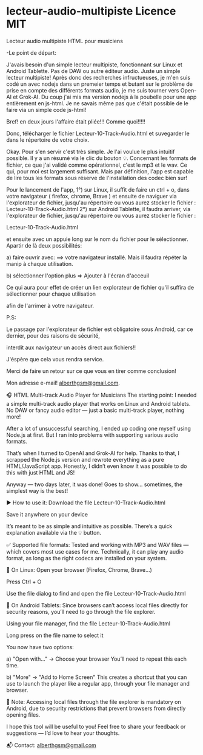 # lecteur-audio-multipiste Licence MIT

Lecteur audio multipiste HTML pour musiciens

-Le point de départ:

J'avais besoin d'un simple lecteur multipiste, fonctionnant sur Linux et Android Tablette. 
Pas de DAW ou autre éditeur audio. Juste un simple lecteur multipiste!
Après donc des recherches infructueuses, je m'en suis codé un avec nodejs dans un premeier temps
et butant sur le problème de prise en compte des différents formats audio, je me suis tourner vers
Open-AI et Grok-AI. Du coup j'ai mis ma version nodejs à la poubelle pour une app entièrement en js-html.
Je ne savais même pas que c'était possible de le faire via un simple code js-html!

Bref! en deux jours l'affaire était pliée!!! Comme quoi!!!!!

Donc, télécharger le fichier Lecteur-10-Track-Audio.html et suvegarder le dans le répertoire de votre choix.

Okay. Pour s'en servir c'est très simple. Je l'ai voulue le plus intuitif possible. 
Il y a un résumé via le clic du bouton 💡. Concernant les formats de fichier, ce que j'ai validé comme opérationnel,
c'est le mp3 et le wav. Ce qui, pour moi est largement suffisant. Mais par définition, l'app est capable
de lire tous les formats sous réserve de l'installation des codec bien sur!

Pour le lancement de l'app, 
1°) sur Linux, il suffit de faire un ctrl + o, dans votre navigateur ( firefox, chrome, Brave )
et ensuite de naviguer via l'explorateur de fichier, jusqu'au répertoire ou vous aurez stocker le fichier :
Lecteur-10-Track-Audio.html
2°) sur Android Tablette, il faudra arriver, via l'explorateur de fichier, jusqu'au répertoire ou vous aurez stocker le fichier :

Lecteur-10-Track-Audio.html

et ensuite avec un appuie long sur le nom du fichier pour le sélectionner. Apartir de là deux possibilités:

a) faire ouvrir avec: ==> votre navigateur installé. Mais il faudra répéter la manip à chaque utilisation.

b) sélectionner l'option plus => Ajouter à l'écran d'acceuil

Ce qui aura pour effet de créer un lien explorateur de fichier qu'il suffira de sélectionner pour chaque utilisation

afin de l'arrimer à votre navigateur.

P.S:

Le passage par l'explorateur de fichier est obligatoire sous Android, car ce dernier, pour des raisons de sécurité, 

interdit aux navigateur un accès direct aux fichiers!!

J'éspère que cela vous rendra service. 

Merci de faire un retour sur ce que vous en tirer comme conclusion!

Mon adresse e-mail! alberthgsm@gmail.com.


🎧 HTML Multi-track Audio Player for Musicians
The starting point:
I needed a simple multi-track audio player that works on Linux and Android tablets.
No DAW or fancy audio editor — just a basic multi-track player, nothing more!

After a lot of unsuccessful searching, I ended up coding one myself using Node.js at first.
But I ran into problems with supporting various audio formats.

That’s when I turned to OpenAI and Grok-AI for help.
Thanks to that, I scrapped the Node.js version and rewrote everything as a pure HTML/JavaScript app.
Honestly, I didn’t even know it was possible to do this with just HTML and JS!

Anyway — two days later, it was done!
Goes to show... sometimes, the simplest way is the best!

▶️ How to use it:
Download the file Lecteur-10-Track-Audio.html

Save it anywhere on your device

It’s meant to be as simple and intuitive as possible.
There’s a quick explanation available via the 💡 button.

✅ Supported file formats:
Tested and working with MP3 and WAV files — which covers most use cases for me.
Technically, it can play any audio format, as long as the right codecs are installed on your system.

🐧 On Linux:
Open your browser (Firefox, Chrome, Brave…)

Press Ctrl + O

Use the file dialog to find and open the file Lecteur-10-Track-Audio.html

📱 On Android Tablets:
Since browsers can’t access local files directly for security reasons, you’ll need to go through the file explorer.

Using your file manager, find the file Lecteur-10-Track-Audio.html

Long press on the file name to select it

You now have two options:

a) "Open with…" → Choose your browser
You’ll need to repeat this each time.

b) "More" → "Add to Home Screen"
This creates a shortcut that you can use to launch the player like a regular app, through your file manager and browser.

📌 Note:
Accessing local files through the file explorer is mandatory on Android, due to security restrictions that prevent browsers from directly opening files.

I hope this tool will be useful to you!
Feel free to share your feedback or suggestions — I’d love to hear your thoughts.

📬 Contact: alberthgsm@gmail.com

